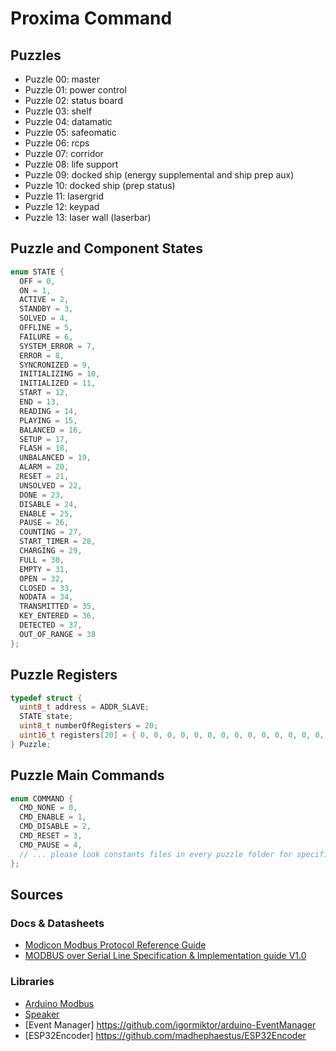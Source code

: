 # Proxima Command

## Puzzles
- Puzzle 00: master
- Puzzle 01: power control
- Puzzle 02: status board
- Puzzle 03: shelf
- Puzzle 04: datamatic
- Puzzle 05: safeomatic
- Puzzle 06: rcps
- Puzzle 07: corridor
- Puzzle 08: life support
- Puzzle 09: docked ship (energy supplemental and ship prep aux)
- Puzzle 10: docked ship (prep status)
- Puzzle 11: lasergrid
- Puzzle 12: keypad
- Puzzle 13: laser wall (laserbar)

## Puzzle and Component States
```cpp
enum STATE {
  OFF = 0,
  ON = 1,
  ACTIVE = 2,
  STANDBY = 3,
  SOLVED = 4,
  OFFLINE = 5,
  FAILURE = 6,
  SYSTEM_ERROR = 7,
  ERROR = 8,
  SYNCRONIZED = 9,
  INITIALIZING = 10,
  INITIALIZED = 11,
  START = 12,
  END = 13,
  READING = 14,
  PLAYING = 15,
  BALANCED = 16,
  SETUP = 17,
  FLASH = 18,
  UNBALANCED = 19,
  ALARM = 20,
  RESET = 21,
  UNSOLVED = 22,
  DONE = 23,
  DISABLE = 24,
  ENABLE = 25,
  PAUSE = 26,
  COUNTING = 27,
  START_TIMER = 28,
  CHARGING = 29,
  FULL = 30,
  EMPTY = 31,
  OPEN = 32,
  CLOSED = 33,
  NODATA = 34,
  TRANSMITTED = 35,
  KEY_ENTERED = 36,
  DETECTED = 37,
  OUT_OF_RANGE = 38
};
```

## Puzzle Registers
```cpp
typedef struct {
  uint8_t address = ADDR_SLAVE;
  STATE state;
  uint8_t numberOfRegisters = 20;
  uint16_t registers[20] = { 0, 0, 0, 0, 0, 0, 0, 0, 0, 0, 0, 0, 0, 0, 0, 0, 0, 0, 0, 0};
} Puzzle;
```

## Puzzle Main Commands
```cpp
enum COMMAND {
  CMD_NONE = 0,
  CMD_ENABLE = 1,
  CMD_DISABLE = 2,
  CMD_RESET = 3,
  CMD_PAUSE = 4,
  // ... please look constants files in every puzzle folder for specific commands
};
```


## Sources
### Docs & Datasheets
- [Modicon Modbus Protocol Reference Guide](http://modbus.org/docs/PI_MBUS_300.pdf)
- [MODBUS over Serial Line Specification & Implementation guide V1.0 ](http://www.modbus.org/docs/Modbus_over_serial_line_V1.pdf)
### Libraries
- [Arduino Modbus](https://github.com/arduino-libraries/ArduinoModbus)
- [Speaker](https://www.xtronical.com/the-dacaudio-library-download-and-installation/)
- [Event Manager] https://github.com/igormiktor/arduino-EventManager
- [ESP32Encoder] https://github.com/madhephaestus/ESP32Encoder
